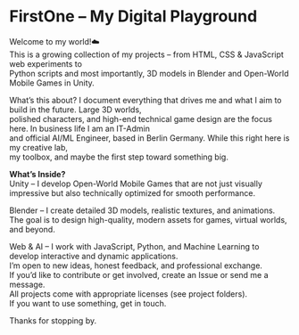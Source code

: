# FirstOne – My Digital Playground
Welcome to my world!☁️<br />
This is a growing collection of my projects – from HTML, CSS & JavaScript web experiments to<br />
Python scripts and most importantly, 3D models in Blender and Open-World Mobile Games in Unity.

What’s this about?
I document everything that drives me and what I aim to build in the future. Large 3D worlds, <br />
polished characters, and high-end technical game design are the focus here. In business life I am an IT-Admin <br />
and official AI/ML Engineer, based in Berlin Germany. While this right here is my creative lab, <br />
my toolbox, and maybe the first step toward something big.

**What’s Inside?**<br />
Unity – I develop Open-World Mobile Games that are not just visually impressive but also technically optimized for smooth performance.<br />

Blender – I create detailed 3D models, realistic textures, and animations. The goal is to design high-quality, modern assets for games, virtual worlds, and beyond.

Web & AI – I work with JavaScript, Python, and Machine Learning to develop interactive and dynamic applications.
<br />
I’m open to new ideas, honest feedback, and professional exchange. <br />
If you’d like to contribute or get involved, create an Issue or send me a message.<br />
All projects come with appropriate licenses (see project folders). <br />
If you want to use something, get in touch.

Thanks for stopping by.
